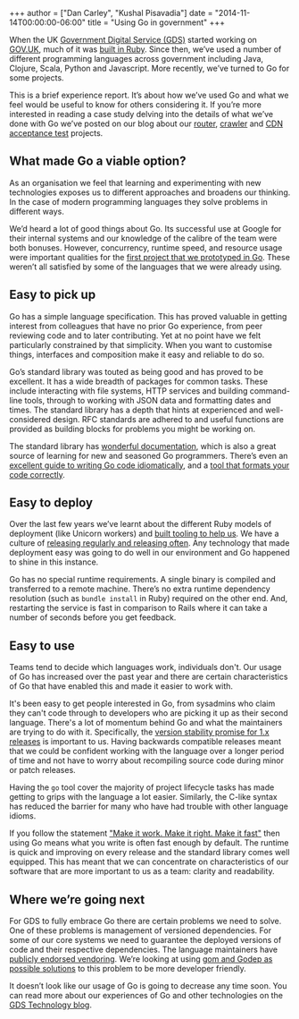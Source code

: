 +++
author = ["Dan Carley", "Kushal Pisavadia"]
date = "2014-11-14T00:00:00-06:00"
title = "Using Go in government"
+++

When the UK [Government Digital Service (GDS)](https://gds.blog.gov.uk/) started working on
[GOV.UK](https://www.gov.uk/), much of it was
[built in Ruby](https://gds.blog.gov.uk/govuk-launch-colophon/). Since
then, we’ve used a number of different programming languages across
government including Java, Clojure, Scala, Python and Javascript. More
recently, we’ve turned to Go for some projects.

This is a brief experience report. It’s about how we’ve used Go and
what we feel would be useful to know for others considering it. If
you’re more interested in reading a case study delving into the
details of what we’ve done with Go we’ve posted on our blog about our
[router](https://gdstechnology.blog.gov.uk/2013/12/05/building-a-new-router-for-gov-uk/),
[crawler](https://gdstechnology.blog.gov.uk/2014/08/27/taking-another-look-at-gov-uks-disaster-recovery/)
and
[CDN acceptance test](https://gdstechnology.blog.gov.uk/2014/10/01/cdn-acceptance-testing/)
projects.

## What made Go a viable option?

As an organisation we feel that learning and experimenting with new
technologies exposes us to different approaches and broadens our
thinking. In the case of modern programming languages they solve
problems in different ways.

We’d heard a lot of good things about Go. Its successful use at Google
for their internal systems and our knowledge of the calibre of the
team were both bonuses. However, concurrency, runtime speed, and
resource usage were important qualities for the
[first project that we prototyped in Go](https://gdstechnology.blog.gov.uk/2013/12/09/choosing-go-for-a-new-project/).
These weren’t all satisfied by some of the languages that we were
already using.

## Easy to pick up

Go has a simple language specification. This has proved valuable in
getting interest from colleagues that have no prior Go experience,
from peer reviewing code and to later contributing. Yet at no point
have we felt particularly constrained by that simplicity. When you
want to customise things, interfaces and composition make it easy and
reliable to do so.

Go’s standard library was touted as being good and has proved to be
excellent. It has a wide breadth of packages for common tasks. These
include interacting with file systems, HTTP services and building
command-line tools, through to working with JSON data and formatting
dates and times. The standard library has a depth that hints at
experienced and well-considered design. RFC standards are adhered to
and useful functions are provided as building blocks for problems you
might be working on.

The standard library has
[wonderful documentation](http://golang.org/pkg/), which is also a
great source of learning for new and seasoned Go programmers. There’s
even an
[excellent guide to writing Go code idiomatically](http://golang.org/doc/effective_go.html),
and a
[tool that formats your code correctly](http://golang.org/cmd/gofmt/).

## Easy to deploy

Over the last few years we’ve learnt about the different Ruby models
of deployment (like Unicorn workers) and
[built tooling to help us](https://github.com/gds-operations/unicornherder).
We have a culture of
[releasing regularly and releasing often](https://gds.blog.gov.uk/2012/11/02/regular-releases-reduce-risk/).
Any technology that made deployment easy was going to do well in our
environment and Go happened to shine in this instance.

Go has no special runtime requirements. A single binary is compiled
and transferred to a remote machine. There’s no extra runtime
dependency resolution (such as `bundle install` in Ruby) required on
the other end. And, restarting the service is fast in comparison to
Rails where it can take a number of seconds before you get feedback.

## Easy to use

Teams tend to decide which languages work, individuals don't. Our
usage of Go has increased over the past year and there are certain
characteristics of Go that have enabled this and made it easier to
work with.

It's been easy to get people interested in Go, from sysadmins who
claim they can't code through to developers who are picking it up as
their second language. There's a lot of momentum behind Go and what
the maintainers are trying to do with it. Specifically, the
[version stability promise for 1.x releases](https://golang.org/doc/go1compat)
is important to us. Having backwards compatible releases meant that we
could be confident working with the language over a longer period of
time and not have to worry about recompiling source code during minor
or patch releases.

Having the `go` tool cover the majority of project lifecycle tasks has
made getting to grips with the language a lot easier. Similarly, the
C-like syntax has reduced the barrier for many who have had trouble
with other language idioms.

If you follow the statement
["Make it work. Make it right. Make it fast"](http://c2.com/cgi/wiki?MakeItWorkMakeItRightMakeItFast)
then using Go means what you write is often fast enough by default.
The runtime is quick and improving on every release and the standard
library comes well equipped. This has meant that we can concentrate on
characteristics of our software that are more important to us as a
team: clarity and readability.

## Where we’re going next

For GDS to fully embrace Go there are certain problems we need to
solve. One of these problems is management of versioned dependencies.
For some of our core systems we need to guarantee the deployed
versions of code and their respective dependencies. The language
maintainers have
[publicly endorsed vendoring](http://golang.org/doc/faq#get_version).
We’re looking at using
[gom and Godep as possible solutions](https://github.com/alphagov/styleguides/blob/master/go.md#external-dependencies)
to this problem to be more developer friendly.

It doesn’t look like our usage of Go is going to decrease any time
soon. You can read more about our experiences of Go and other
technologies on the
[GDS Technology blog](https://gdstechnology.blog.gov.uk/).
